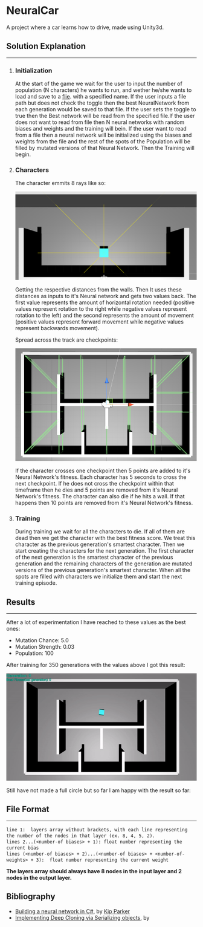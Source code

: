 # NeuralCar

A project where a car learns how to drive, made using Unity3d.

## Solution Explanation

---

1. ### Initialization

   At the start of the game we wait for the user to input the number of population (N characters) he wants to run, and wether he/she wants to load and save to a [flie](#file). with a specified name. If the user inputs a file path but does not check the toggle then the best NeuralNetwork from each generation would be saved to that file. If the user sets the toggle to true then the Best network will be read from the specified file.If the user does not want to read from file then N neural networks with random biases and weights and the training will bein. If the user want to read from a file then a neural network will be initialized using the biases and weights from the file and the rest of the spots of the Population will be filled by mutated versions of that Neural Network. Then the Training will begin.

2. ### Characters

   The character emmits 8 rays like so:

    <p align="center">
        <img src="https://github.com/TheodosiouTh/NeuralCar/blob/master/RayCasted.PNG" width="600"/>
    </p>

   Getting the respective distances from the walls. Then It uses these distances as inputs to it's Neural network and gets two values back. The first value represents the amount of horizontal rotation needed (positive values represent rotation to the right while negative values represent rotation to the left) and the second represents the amount of movement (positive values represent forward movement while negative values represent backwards movement).

   Spread across the track are checkpoints:

    <p align="center">
        <img src="https://github.com/TheodosiouTh/NeuralCar/blob/master/Checkpoints.PNG"  width="600"/>
    </p>

   If the character crosses one checkpoint then 5 points are added to it's Neural Network's fitness. Each character has 5 seconds to cross the next checkpoint. If he does not cross the checkpoint within that timeframe then he dies and 5 points are removed from it's Neural Network's fitness. The character can also die if he hits a wall. If that happens then 10 points are removed from it's Neural Network's fitness.

3. ### Training
   During training we wait for all the characters to die. If all of them are dead then we get the character with the best fitness score. We treat this character as the previous generation's smartest character. Then we start creating the characters for the next generation. The first character of the next generation is the smartest character of the previous generation and the remaining characters of the generation are mutated versions of the previous generation's smartest character. When all the spots are filled with characters we initialize them and start the next training episode.

## Results

---

After a lot of experimentation I have reached to these values as the best ones:

- Mutation Chance: 5.0
- Mutation Strength: 0.03
- Population: 100

After training for 350 generations with the values above I got this result:

<p align="center">
  <img src="https://github.com/TheodosiouTh/NeuralCar/blob/master/ResultSofar.gif" />
</p>

Still have not made a full circle but so far I am happy with the result so far:

## <a name="file"></a>File Format

---

```
line 1:  layers array without brackets, with each line representing the number of the nodes in that layer (ex. 8, 4, 5, 2).
lines 2...(<number-of biases> + 1): float number representing the current bias
lines (<number-of biases> + 2)...(<number-of biases> + <number-of-weights> + 3):  float number representing the current weight
```

**The layers array should always have 8 nodes in the input layer and 2 nodes in the output layer.**

## Bibliography

- [Building a neural network in C#](https://towardsdatascience.com/building-a-neural-network-framework-in-c-16ef56ce1fef), by [Kip Parker](https://medium.com/@kipgparker)
- [Implementing Deep Cloning via Serializing objects](http://www.codeproject.com/KB/tips/SerializedObjectCloner.aspx), by [](https://www.codeproject.com/script/Membership/View.aspx?mid=4869534)
